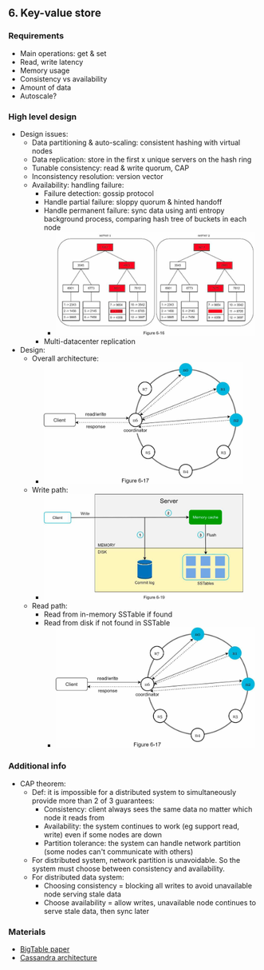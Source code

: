 ## 6. Key-value store
### Requirements
- Main operations: get & set
- Read, write latency
- Memory usage
- Consistency vs availability
- Amount of data
- Autoscale?
### High level design
- Design issues:
  - Data partitioning & auto-scaling: consistent hashing with virtual nodes
  - Data replication: store in the first x unique servers on the hash ring
  - Tunable consistency: read & write quorum, CAP
  - Inconsistency resolution: version vector
  - Availability: handling failure:
    - Failure detection: gossip protocol
    - Handle partial failure: sloppy quorum & hinted handoff
    - Handle permanent failure: sync data using anti entropy background process, comparing hash tree of buckets in each node
      - <img src="./resources/6.16.png" width="400"/>
    - Multi-datacenter replication
- Design:
  - Overall architecture:
    - <img src="./resources/6.17.png" width="400"/>
  - Write path:
    - <img src="./resources/6.19.png" width="400"/>
  - Read path:
    - Read from in-memory SSTable if found
    - Read from disk if not found in SSTable
      - <img src="./resources/6.17.png" width="400"/>
### Additional info
- CAP theorem:
  - Def: it is impossible for a distributed system to simultaneously provide more than 2 of 3 guarantees:
    - Consistency: client always sees the same data no matter which node it reads from
    - Availability: the system continues to work (eg support read, write) even if some nodes are down
    - Partition tolerance: the system can handle network partition (some nodes can't communicate with others)
  - For distributed system, network partition is unavoidable. So the system must choose between consistency and availability.
  - For distributed data system:
    - Choosing consistency = blocking all writes to avoid unavailable node serving stale data
    - Choose availability = allow writes, unavailable node continues to serve stale data, then sync later
### Materials
- [BigTable paper](https://static.googleusercontent.com/media/research.google.com/en//archive/bigtableosdi06.pdf)
- [Cassandra architecture](https://cassandra.apache.org/doc/latest/architecture/)